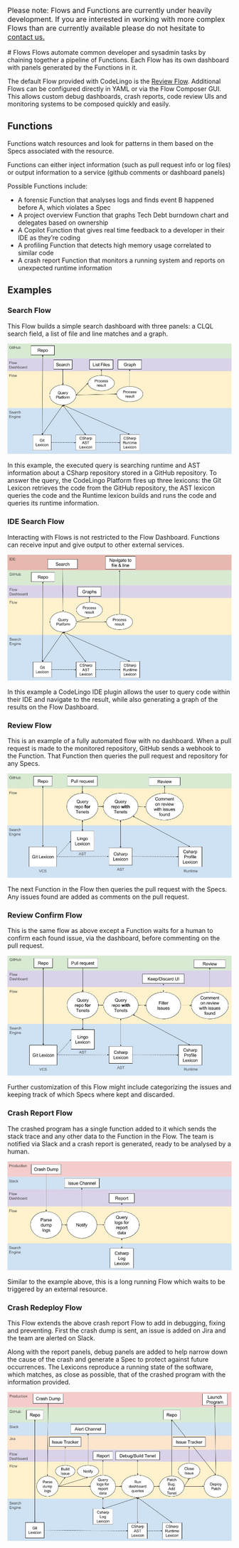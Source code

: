 <div class="alert alert-info">
  <p style="font-size:16px;">
  Please note: Flows and Functions are currently under heavily development. If you are interested in working with more complex Flows than are currently available please do not hesitate to <a href="/help" class="drift-open-chat">contact us.</a>
</p>
</div>
# Flows
Flows automate common developer and sysadmin tasks by chaining together a pipeline of Functions. Each Flow has its own dashboard with panels generated by the Functions in it.

The default Flow provided with CodeLingo is the [Review Flow](#review-flow). Additional Flows can be configured directly in YAML or via the Flow Composer GUI. This allows custom debug dashboards, crash reports, code review UIs and monitoring systems to be composed quickly and easily.



## Functions
Functions watch resources and look for patterns in them based on the Specs associated with the resource.

Functions can either inject information (such as pull request info or log files) or output information to a service (github comments or dashboard panels)

Possible Functions include:

- A forensic Function that analyses logs and finds event B happened before A, which violates a Spec
- A project overview Function that graphs Tech Debt burndown chart and delegates based on ownership
- A Copilot Function that gives real time feedback to a developer in their IDE as they’re coding
- A profiling Function that detects high memory usage correlated to similar code
- A crash report Function that monitors a running system and reports on unexpected runtime information

## Examples

### Search Flow

This Flow builds a simple search dashboard with three panels: a CLQL search field, a list of file and line matches and a graph.

![Search Flow](../img/search_flow.jpg)

In this example, the executed query is searching runtime and AST information about a CSharp repository stored in a GitHub repository. To answer the query, the CodeLingo Platform fires up three lexicons: the Git Lexicon retrieves the code from the GitHub repository, the AST lexicon queries the code and the Runtime lexicon builds and runs the code and queries its runtime information.

### IDE Search Flow

Interacting with Flows is not restricted to the Flow Dashboard. Functions can receive input and give output to other external services.

![IDE Search Flow](../img/ide_search_flow.jpg)

In this example a CodeLingo IDE plugin allows the user to query code within their IDE and navigate to the result, while also generating a graph of the results on the Flow Dashboard.


### Review Flow

This is an example of a fully automated flow with no dashboard. When a pull request is made to the monitored repository, GitHub sends a webhook to the Function. That Function then queries the pull request and repository for any Specs.

![Review Flow](../img/review_flow.jpg)

The next Function in the Flow then queries the pull request with the Specs. Any issues found are added as comments on the pull request.


### Review Confirm Flow

This is the same flow as above except a Function waits for a human to confirm each found issue, via the dashboard, before commenting on the pull request.

![Review Confirm Flow](../img/review_confirm_flow.jpg)

Further customization of this Flow might include categorizing the issues and keeping track of which Specs where kept and discarded.


### Crash Report Flow

The crashed program has a single function added to it which sends the stack trace and any other data to the Function in the Flow. The team is notified via Slack and a crash report is generated, ready to be analysed by a human.

![Crash Report Flow](../img/crash_report_flow.jpg)

Similar to the example above, this is a long running Flow which waits to be triggered by an external resource.

### Crash Redeploy Flow

This Flow extends the above crash report Flow to add in debugging, fixing and preventing. First the crash dump is sent, an issue is added on Jira and the team are alerted on Slack.

Along with the report panels, debug panels are added to help narrow down the cause of the crash and generate a Spec to protect against future occurrences. The Lexicons reproduce a running state of the software, which matches, as close as possible, that of the crashed program with the information provided.

![Crash Redeploy Flow](../img/crash_redeploy_flow.jpg)
